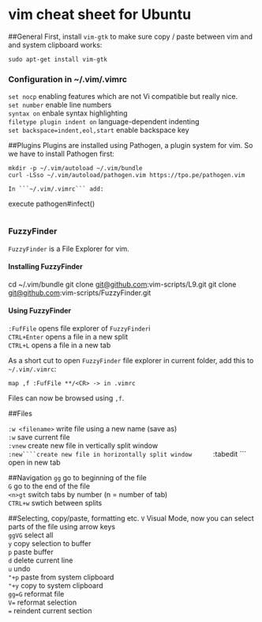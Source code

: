 # vim cheat sheet for Ubuntu

##General
First, install ```vim-gtk``` to make sure copy / paste between vim and and system clipboard works:

```
sudo apt-get install vim-gtk
```

### Configuration in ~/.vim/.vimrc
```set nocp``` enabling features which are not Vi compatible but really nice.    
```set number``` enable line numbers    
```syntax on``` enbale syntax highlighting    
```filetype plugin indent on``` language-dependent indenting    
```set backspace=indent,eol,start``` enable backspace key    

##Plugins 
Plugins are installed using Pathogen, a plugin system for vim.
So we have to install Pathogen first:

```
mkdir -p ~/.vim/autoload ~/.vim/bundle
curl -LSso ~/.vim/autoload/pathogen.vim https://tpo.pe/pathogen.vim

In ```~/.vim/.vimrc``` add:

```
execute pathogen#infect()
```

```
### FuzzyFinder

```FuzzyFinder``` is a File Explorer for vim.

#### Installing FuzzyFinder

cd ~/.vim/bundle
git clone git@github.com:vim-scripts/L9.git
git clone git@github.com:vim-scripts/FuzzyFinder.git

#### Using FuzzyFinder

```:FufFile``` opens file explorer of ```FuzzyFinder```i     
```CTRL+Enter``` opens a file in a new split     
```CTRL+L``` opens a file in a new tab    

As a short cut to open ```FuzzyFinder``` file explorer in current folder, add this to ```~/.vim/.vimrc```:

```
map ,f :FufFile **/<CR> -> in .vimrc
```

Files can now be browsed using ```,f```.

##Files

```:w <filename>``` write file using a new name (save as)     
```:w``` save current file    
```:vnew``` create new file in vertically split window    
```:new````create new file in horizontally split window     
```:tabedit <filename>``` open <filename> in new tab    

##Navigation
```gg``` go to beginning of the file    
```G``` go to the end of the file     
```<n>gt``` switch tabs by number (n = number of tab)     
```CTRL+w``` swtich between splits     

##Selecting, copy/paste, formatting etc.
```V``` Visual Mode, now you can select parts of the file using arrow keys     
```ggVG``` select all     
```y``` copy selection to buffer     
```p``` paste buffer     
```d``` delete current line    
```u``` undo    
```"+p``` paste from system clipboard    
```"+y``` copy to system clipboard     
```gg=G``` reformat file    
```V=``` reformat selection    
```=``` reindent current section    
